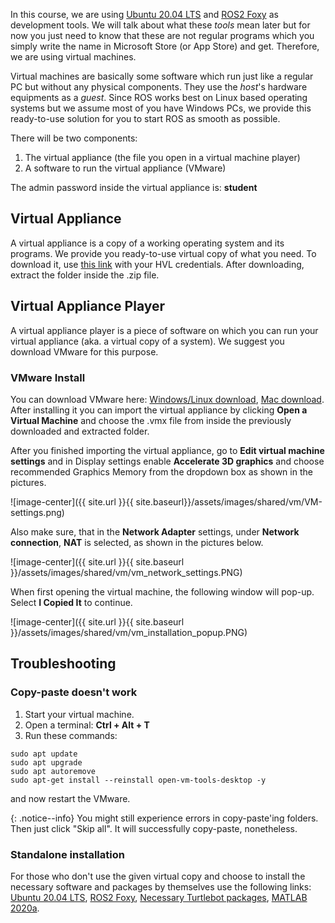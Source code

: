 In this course, we are using [Ubuntu 20.04 LTS](https://releases.ubuntu.com/focal/) and [ROS2 Foxy](https://docs.ros.org/en/foxy/Installation/Ubuntu-Install-Debians.html) as development tools. We will talk about what these *tools* mean later but for now you just need to know that these are not regular programs which you simply write the name in Microsoft Store (or App Store) and get. Therefore, we are using virtual machines.

Virtual machines are basically some software which run just like a
regular PC but without any physical components. They use the *host*\'s
hardware equipments as a *guest*. Since ROS works best on Linux based
operating systems but we assume most of you have Windows PCs, we provide
this ready-to-use solution for you to start ROS as smooth as possible.

There will be two components:

1. The virtual appliance (the file you open in a virtual machine player)
2. A software to run the virtual appliance (VMware)

The admin password inside the virtual appliance is: **student**

## Virtual Appliance

A virtual appliance is a copy of a working operating system and its
programs. We provide you ready-to-use virtual copy of what you need. To
download it, use [this
link](https://drive.google.com/file/d/15QU57vWVVieqcQ1c6Yy_SgfXyAmGCMJW/view?usp=sharing)
with your HVL credentials. After downloading, extract the folder inside
the .zip file.

## Virtual Appliance Player

A virtual appliance player is a piece of software on which you can run your
virtual appliance (aka. a virtual copy of a system). We suggest you download VMware for this purpose.

### VMware Install

You can download VMware here: [Windows/Linux
download](https://www.vmware.com/products/workstation-player/workstation-player-evaluation.html),
[Mac
download](https://www.vmware.com/products/fusion/fusion-evaluation.html).
After installing it you can import the virtual appliance by clicking
**Open a Virtual Machine** and choose the .vmx file from inside the
previously downloaded and extracted folder.

After you finished importing the virtual appliance, go to **Edit virtual
machine settings** and in Display settings enable **Accelerate 3D
graphics** and choose recommended Graphics Memory from the dropdown box
as shown in the pictures.

![image-center]({{ site.url }}{{ site.baseurl}}/assets/images/shared/vm/VM-settings.png)

Also make sure, that in the **Network Adapter** settings, under
**Network connection**, **NAT** is selected, as shown in the pictures
below.

![image-center]({{ site.url }}{{ site.baseurl }}/assets/images/shared/vm/vm_network_settings.PNG)

When first opening the virtual machine, the following window will pop-up. Select **I Copied It** to continue.

![image-center]({{ site.url }}{{ site.baseurl }}/assets/images/shared/vm/vm_installation_popup.PNG)

## Troubleshooting

### Copy-paste doesn't work

1. Start your virtual machine.
1. Open a terminal: **Ctrl + Alt + T**
1. Run these commands:
```
sudo apt update
sudo apt upgrade
sudo apt autoremove
sudo apt-get install --reinstall open-vm-tools-desktop -y
```
and now restart the VMware.

{: .notice--info}
You might still experience errors in copy-paste'ing folders. Then just click "Skip all". It will successfully copy-paste, nonetheless.

### Standalone installation

For those who don't use the given virtual copy and choose to install
the necessary software and packages by themselves use the following
links: [Ubuntu 20.04 LTS](https://releases.ubuntu.com/20.04/), [ROS2 Foxy](https://docs.ros.org/en/foxy/Installation/Ubuntu-Install-Debians.html), [Necessary
Turtlebot
packages](https://emanual.robotis.com/docs/en/platform/turtlebot3/quick-start/),
[MATLAB
2020a](https://se.mathworks.com/products/new_products/release2020a.html).
